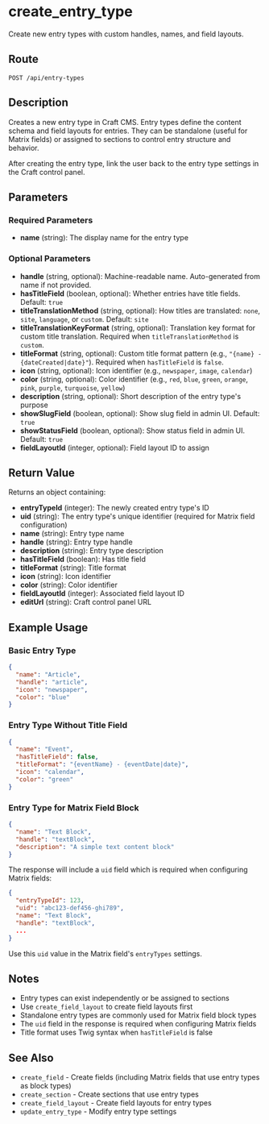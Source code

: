 # create_entry_type

Create new entry types with custom handles, names, and field layouts.

## Route

`POST /api/entry-types`

## Description

Creates a new entry type in Craft CMS. Entry types define the content schema and field layouts for entries. They can be standalone (useful for Matrix fields) or assigned to sections to control entry structure and behavior.

After creating the entry type, link the user back to the entry type settings in the Craft control panel.

## Parameters

### Required Parameters

- **name** (string): The display name for the entry type

### Optional Parameters

- **handle** (string, optional): Machine-readable name. Auto-generated from name if not provided.
- **hasTitleField** (boolean, optional): Whether entries have title fields. Default: `true`
- **titleTranslationMethod** (string, optional): How titles are translated: `none`, `site`, `language`, or `custom`. Default: `site`
- **titleTranslationKeyFormat** (string, optional): Translation key format for custom title translation. Required when `titleTranslationMethod` is `custom`.
- **titleFormat** (string, optional): Custom title format pattern (e.g., `"{name} - {dateCreated|date}"`). Required when `hasTitleField` is `false`.
- **icon** (string, optional): Icon identifier (e.g., `newspaper`, `image`, `calendar`)
- **color** (string, optional): Color identifier (e.g., `red`, `blue`, `green`, `orange`, `pink`, `purple`, `turquoise`, `yellow`)
- **description** (string, optional): Short description of the entry type's purpose
- **showSlugField** (boolean, optional): Show slug field in admin UI. Default: `true`
- **showStatusField** (boolean, optional): Show status field in admin UI. Default: `true`
- **fieldLayoutId** (integer, optional): Field layout ID to assign

## Return Value

Returns an object containing:

- **entryTypeId** (integer): The newly created entry type's ID
- **uid** (string): The entry type's unique identifier (required for Matrix field configuration)
- **name** (string): Entry type name
- **handle** (string): Entry type handle
- **description** (string): Entry type description
- **hasTitleField** (boolean): Has title field
- **titleFormat** (string): Title format
- **icon** (string): Icon identifier
- **color** (string): Color identifier
- **fieldLayoutId** (integer): Associated field layout ID
- **editUrl** (string): Craft control panel URL

## Example Usage

### Basic Entry Type
```json
{
  "name": "Article",
  "handle": "article",
  "icon": "newspaper",
  "color": "blue"
}
```

### Entry Type Without Title Field
```json
{
  "name": "Event",
  "hasTitleField": false,
  "titleFormat": "{eventName} - {eventDate|date}",
  "icon": "calendar",
  "color": "green"
}
```

### Entry Type for Matrix Field Block
```json
{
  "name": "Text Block",
  "handle": "textBlock",
  "description": "A simple text content block"
}
```

The response will include a `uid` field which is required when configuring Matrix fields:

```json
{
  "entryTypeId": 123,
  "uid": "abc123-def456-ghi789",
  "name": "Text Block",
  "handle": "textBlock",
  ...
}
```

Use this `uid` value in the Matrix field's `entryTypes` settings.

## Notes

- Entry types can exist independently or be assigned to sections
- Use `create_field_layout` to create field layouts first
- Standalone entry types are commonly used for Matrix field block types
- The `uid` field in the response is required when configuring Matrix fields
- Title format uses Twig syntax when `hasTitleField` is false

## See Also

- `create_field` - Create fields (including Matrix fields that use entry types as block types)
- `create_section` - Create sections that use entry types
- `create_field_layout` - Create field layouts for entry types
- `update_entry_type` - Modify entry type settings
